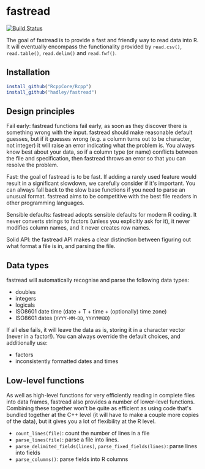 # fastread

[![Build Status](https://travis-ci.org/hadley/fastread.png?branch=master)](https://travis-ci.org/hadley/fastread)

The goal of fastread is to provide a fast and friendly way to read data into R. It will eventually encompass the functionality provided by `read.csv()`, `read.table()`, `read.delim()` and `read.fwf()`.

## Installation

```R
install_github("RcppCore/Rcpp")
install_github("hadley/fastread")
```

## Design principles

Fail early: fastread functions fail early, as soon as they discover there is something wrong with the input. fastread should make reasonable default guesses, but if it guesses wrong (e.g. a column turns out to be character, not integer) it will raise an error indicating what the problem is. You always know best about your data, so if a column type (or name) conflicts between the file and specification, then fastread throws an error so that you can resolve the problem.

Fast: the goal of fastread is to be fast. If adding a rarely used feature would result in a significant slowdown, we carefully consider if it's important. You can always fall back to the slow base functions if you need to parse an unusual format. fastread aims to be competitive with the best file readers in other programming languages.

Sensible defaults: fastread adopts sensible defaults for modern R coding. It never converts strings to factors (unless you explicitly ask for it), it never modifies column names, and it never creates row names.

Solid API: the fastread API makes a clear distinction between figuring out what format a file is in, and parsing the file. 

## Data types

fastread will automatically recognise and parse the following data types:

* doubles
* integers
* logicals
* ISO8601 date time (date + T + time + (optionally) time zone)
* ISO8601 dates (`YYYY-MM-DD`, `YYYYMMDD`)

If all else fails, it will leave the data as is, storing it in a character vector (never in a factor!). You can always override the default choices, and additionally use:

* factors
* inconsistently formatted dates and times

## Low-level functions

As well as high-level functions for very efficiently reading in complete files into data frames, fastread also provides a number of lower-level functions. Combining these together won't be quite as efficient as using code that's bundled together at the C++ level (it will have to make a couple more copies of the data), but it gives you a lot of flexibility at the R level.

* `count_lines(file)`: count the number of lines in a file
* `parse_lines(file)`: parse a file into lines.
* `parse_delimited_fields(lines)`, `parse_fixed_fields(lines)`: parse lines into
  fields
* `parse_columns()`: parse fields into R columns

